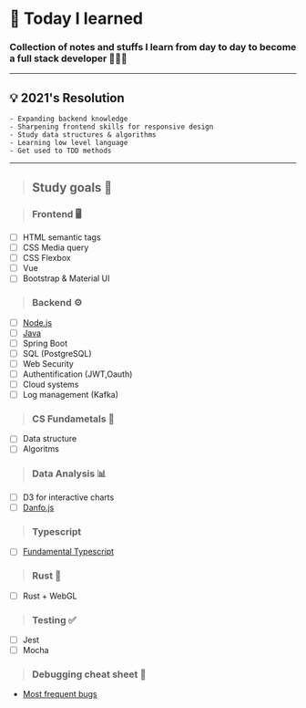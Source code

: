 # 💫 Today I learned

### Collection of notes and stuffs I learn from day to day to become a full stack developer 👩🏻‍💻

---

## 💡 2021's Resolution

```
- Expanding backend knowledge
- Sharpening frontend skills for responsive design
- Study data structures & algorithms
- Learning low level language
- Get used to TDD methods
```

---

> ## Study goals 📝

> ### Frontend 🖥

- [ ] HTML semantic tags
- [ ] CSS Media query
- [ ] CSS Flexbox
- [ ] Vue
- [ ] Bootstrap & Material UI

> ### Backend ⚙️

- [ ] [Node.js](https://github.com/JoannaKang/today-i-learned/tree/main/Node.js)
- [ ] [Java](https://github.com/JoannaKang/java-tutorial)
- [ ] Spring Boot
- [ ] SQL (PostgreSQL)
- [ ] Web Security
- [ ] Authentification (JWT,Oauth)
- [ ] Cloud systems
- [ ] Log management (Kafka)

> ### CS Fundametals 🤖

- [ ] Data structure
- [ ] Algoritms

> ### Data Analysis 📊

- [ ] D3 for interactive charts
- [ ] [Danfo.js](https://github.com/JoannaKang/today-i-learned/tree/main/Danfo.js)

> ### Typescript

- [ ] [Fundamental Typescript](https://github.com/JoannaKang/today-i-learned/tree/main/typescript)

> ### Rust 🦀

- [ ] Rust + WebGL

> ### Testing ✅

- [ ] Jest
- [ ] Mocha

> ### Debugging cheat sheet 🐛

- [Most frequent bugs](https://github.com/JoannaKang/today-i-learned/tree/main/DebuggingSheets)
